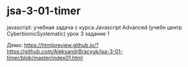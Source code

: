 # jsa-3-01-timer
javascript: 
учебная задача с курса Javascript Advanced (учебн центр CyberbionicSystematic) урок 3 задание 1

Демо: https://htmlpreview.github.io/?https://github.com/AleksandrBracyuk/jsa-3-01-timer/blob/master/index01.html
